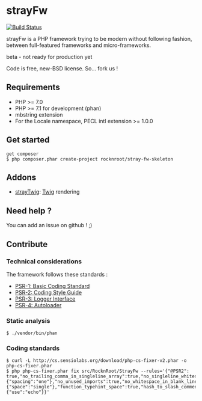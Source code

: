 # strayFw

[![Build Status](https://travis-ci.org/RocknRoot/strayFw.png?branch=master)](https://travis-ci.org/RocknRoot/strayFw)

strayFw is a PHP framework trying to be modern without following fashion, between full-featured frameworks and micro-frameworks.

beta - not ready for production yet

Code is free, new-BSD license. So... fork us !

## Requirements

* PHP >= 7.0
* PHP >= 7.1 for development (phan)
* mbstring extension
* For the Locale namespace, PECL intl extension >= 1.0.0

## Get started

    get composer
    $ php composer.phar create-project rocknroot/stray-fw-skeleton

## Addons

* [strayTwig](https://github.com/RocknRoot/strayTwig 'strayTwig'): [Twig](http://twig.sensiolabs.org/ 'Twig') rendering

## Need help ?

You can add an issue on github ! ;)

## Contribute

### Technical considerations

The framework follows these standards :

* [PSR-1: Basic Coding Standard](https://www.php-fig.org/psr/psr-1/ 'PSR-1: Basic Coding Standard')
* [PSR-2: Coding Style Guide](https://www.php-fig.org/psr/psr-2/ 'PSR-2: Coding Style Guide')
* [PSR-3: Logger Interface](https://www.php-fig.org/psr/psr-3/ 'PSR-3: Logger Interface')
* [PSR-4: Autoloader](https://www.php-fig.org/psr/psr-4/ 'PSR-4: Autoloader')

### Static analysis

    $ ./vendor/bin/phan

### Coding standards

    $ curl -L http://cs.sensiolabs.org/download/php-cs-fixer-v2.phar -o php-cs-fixer.phar
    $ php php-cs-fixer.phar fix src/RocknRoot/StrayFw --rules='{"@PSR2": true,"no_trailing_comma_in_singleline_array":true,"no_singleline_whitespace_before_semicolons":true,"concat_space":{"spacing":"one"},"no_unused_imports":true,"no_whitespace_in_blank_line":true,"ordered_imports":true,"blank_line_after_opening_tag":true,"declare_equal_normalize":{"space":"single"},"function_typehint_space":true,"hash_to_slash_comment":true,"lowercase_cast":true,"method_separation":true,"native_function_casing":true,"no_blank_lines_after_class_opening":true,"no_blank_lines_after_phpdoc":true,"no_leading_import_slash":true,"no_leading_namespace_whitespace":true,"no_mixed_echo_print":{"use":"echo"}}'
